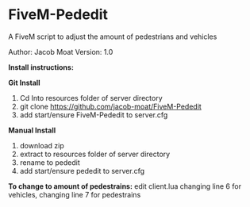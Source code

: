 # FiveM-Pededit
A FiveM script to adjust the amount of pedestrians and vehicles  

Author: Jacob Moat
Version: 1.0

**Install instructions:**

  **Git Install**
1) Cd Into resources folder of server directory 
2) git clone https://github.com/jacob-moat/FiveM-Pededit
3) add start/ensure FiveM-Pededit to server.cfg

  **Manual Install**
1) download zip 
2) extract to resources folder of server directory 
3) rename to pededit
4) add start/ensure pededit to server.cfg


**To change to amount of pedestrains:**
edit client.lua 
changing line 6 for vehicles,
changing line 7 for pedestrains
